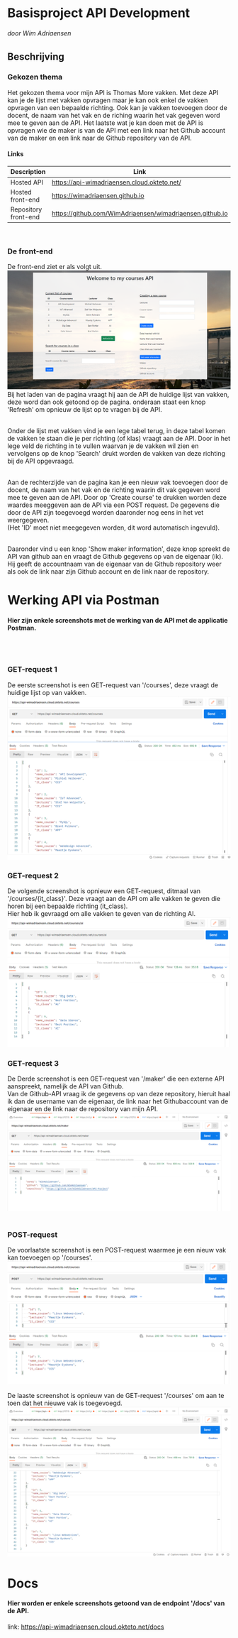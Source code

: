 # Basisproject API Development
###### door Wim Adriaensen
## Beschrijving
### Gekozen thema
Het gekozen thema voor mijn API is Thomas More vakken.
Met deze API kan je de lijst met vakken opvragen maar je kan ook enkel de vakken opvragen van een bepaalde richting.
Ook kan je vakken toevoegen door de docent, de naam van het vak en de riching waarin het vak gegeven word mee te geven aan de API. Het laatste wat je kan doen met de API is opvragen wie de maker is van de API met een link naar het Github account van de maker en een link naar de Github repository van de API.

#### Links

| Description | Link |
| --- | --- |
| Hosted API | https://api-wimadriaensen.cloud.okteto.net/ |
| Hosted front-end | https://wimadriaensen.github.io | |
| Repository front-end | https://github.com/WimAdriaensen/wimadriaensen.github.io |
<br>

### De front-end
De front-end ziet er als volgt uit.
![image front-end](images/Eerste_zicht_front-end.png)
Bij het laden van de pagina vraagt hij aan de API de huidige lijst van vakken, deze word dan ook getoond op de pagina. onderaan staat een knop 'Refresh' om opnieuw de lijst op te vragen bij de API. <br><br>

Onder de lijst met vakken vind je een lege tabel terug, in deze tabel komen de vakken te staan die je per richting (of klas) vraagt aan de API. Door in het lege veld de richting in te vullen waarvan je de vakken wil zien en vervolgens op de knop 'Search' drukt worden de vakken van deze richting bij de API opgevraagd. <br><br>

Aan de rechterzijde van de pagina kan je een nieuw vak toevoegen door de docent, de naam van het vak en de richting waarin dit vak gegeven word mee te geven aan de API. Door op 'Create course' te drukken worden deze waardes meeggeven aan de API via een POST request. De gegevens die door de API zijn toegevoegd worden daaronder nog eens in het vet weergegeven.<br> 
(Het 'ID' moet niet meegegeven worden, dit word automatisch ingevuld).<br><br>

Daaronder vind u een knop 'Show maker information', deze knop spreekt de API van github aan en vraagt de Github gegevens op van de eigenaar (ik). Hij geeft de accountnaam van de eigenaar van de Github repository weer als ook de link naar zijn Github account en de link naar de repository.
<br>

# Werking API via Postman

#### Hier zijn enkele screenshots met de werking van de API met de applicatie Postman.<br><br>

<br>

### GET-request 1
De eerste screenshot is een GET-request van '/courses', deze vraagt de huidige lijst op van vakken.
![api-get-courses](images/Postman_get_courses.png)
<br>

### GET-request 2
De volgende screenshot is opnieuw een GET-request, ditmaal van '/courses/{it_class}'. Deze vraagt aan de API om alle vakken te geven die horen bij een bepaalde richting (it_class).<br>
Hier heb ik gevraagd om alle vakken te geven van de richting AI.
![api-get-courses-class](images/Postman_get_courses_class.png)
<br>

### GET-request 3
De Derde screenshot is een GET-request van '/maker' die een externe API aanspreekt, namelijk de API van Github.<br>
Van de Github-API vraag ik de gegevens op van deze repository, hieruit haal ik dan de username van de eigenaar, de link naar het Githubaccount van de eigenaar en de link naar de repository van mijn API.
![api-get-maker](images/Postman_get_maker.png)
<br><br>

### POST-request
De voorlaatste screenshot is een POST-request waarmee je een nieuw vak kan toevoegen op '/courses'.
![api-post-courses](images/Postman_post_courses.png)
<br>

De laaste screenshot is opnieuw van de GET-request '/courses' om aan te toen dat het nieuwe vak is toegevoegd.
![api-get-courses-after-post](images/Postman_get_courses_na_post.png)
<br>

# Docs
#### Hier worden er enkele screenshots getoond van de endpoint '/docs' van de API.
link: https://api-wimadriaensen.cloud.okteto.net/docs
<br><br>


